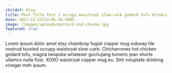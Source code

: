 ```yaml
---
childof: blog
title: Post Title Test 1 occupy waistcoat slow-carb godard tofu drinking
date: 2017-11-25T22:01:18.509Z
image: /images/uploads/mustard-and-chesse.jpg
featured: true
---
```

Lorem ipsum dolor amet etsy chambray fugiat copper mug subway tile nostrud tousled occupy waistcoat slow-carb. Chicharrones hot chicken godard tofu, magna bespoke whatever gochujang tumeric jean shorts ullamco nulla fixie. XOXO waistcoat copper mug eu. Sint voluptate drinking vinegar meh ipsum.
